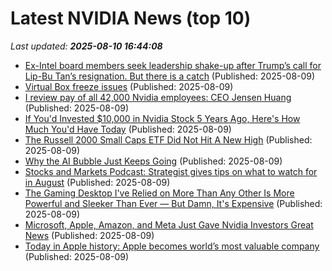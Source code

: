 # Latest NVIDIA News (top 10)
_Last updated: **2025-08-10 16:44:08**_

- [Ex-Intel board members seek leadership shake-up after Trump’s call for Lip-Bu Tan’s resignation. But there is a catch](https://www.livemint.com/companies/news/exintel-board-members-seek-leadership-shake-up-after-trump-s-call-for-lip-bu-tan-s-resignation-but-there-is-a-catch-11754755112408.html) (Published: 2025-08-09)
- [Virtual Box freeze issues](https://askubuntu.com/questions/1554284/virtual-box-freeze-issues) (Published: 2025-08-09)
- [I review pay of all 42,000 Nvidia employees: CEO Jensen Huang](https://economictimes.indiatimes.com/tech/tech-bytes/i-review-pay-of-all-42000-nvidia-employees-ceo-jensen-huang/articleshow/123207458.cms) (Published: 2025-08-09)
- [If You'd Invested $10,000 in Nvidia Stock 5 Years Ago, Here's How Much You'd Have Today](https://biztoc.com/x/d7faef5035341df3) (Published: 2025-08-09)
- [The Russell 2000 Small Caps ETF Did Not Hit A New High](https://www.forbes.com/sites/johnnavin/2025/08/09/the-russell-2000-small-caps-etf-did-not-hit-a-new-high/) (Published: 2025-08-09)
- [Why the AI Bubble Just Keeps Going](https://tagn.wordpress.com/2025/08/09/why-the-ai-bubble-wont-go-away/) (Published: 2025-08-09)
- [Stocks and Markets Podcast: Strategist gives tips on what to watch for in August](https://www.thestreet.com/investing/stocks/stocks-and-markets-podcast-strategist-gives-tips-on-what-to-watch-for-in-august) (Published: 2025-08-09)
- [The Gaming Desktop I've Relied on More Than Any Other Is More Powerful and Sleeker Than Ever — But Damn, It's Expensive](https://www.windowscentral.com/hardware/lenovo/lenovo-legion-tower-7i-gen-10-review) (Published: 2025-08-09)
- [Microsoft, Apple, Amazon, and Meta Just Gave Nvidia Investors Great News](https://biztoc.com/x/fd6d3396293858b7) (Published: 2025-08-09)
- [Today in Apple history: Apple becomes world’s most valuable company](https://www.cultofmac.com/apple-history/apple-most-valuable) (Published: 2025-08-09)
